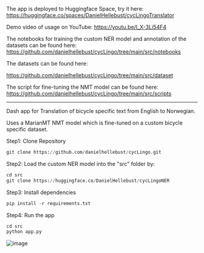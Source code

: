 The app is deployed to Huggingface Space, try it here: https://huggingface.co/spaces/DanielHellebust/cycLingoTranslator

Demo video of usage on YouTube: https://youtu.be/I_X-3Li54F4

The notebooks for training the custom NER model and annotation of the datasets can be found here: 
https://github.com/danielhellebust/cycLingo/tree/main/src/notebooks

The datasets can be found here: 

https://github.com/danielhellebust/cycLingo/tree/main/src/dataset

The script for fine-tuning the NMT model can be found here: 
https://github.com/danielhellebust/cycLingo/tree/main/src/scripts



___________________________________________________________________________

Dash app for Translation of bicycle specific text from English to Norwegian. 

Uses a MarianMT NMT model which is fine-tuned on a custom bicycle specific dataset. 

Step1: Clone Repository 
```python
git clone https://github.com/danielhellebust/cycLingo.git
```

Step2: Load the custom NER model into the "src" folder by:

```python
cd src
git clone https://huggingface.co/DanielHellebust/cycLingoNER
```

Step3: Install dependencies
```python
pip install -r requirements.txt
```

Step4: Run the app
```python
cd src
python app.py
```




![image](https://user-images.githubusercontent.com/73568734/226836418-2011c7db-b29a-4d40-b0bf-3021d67ebef9.png)
